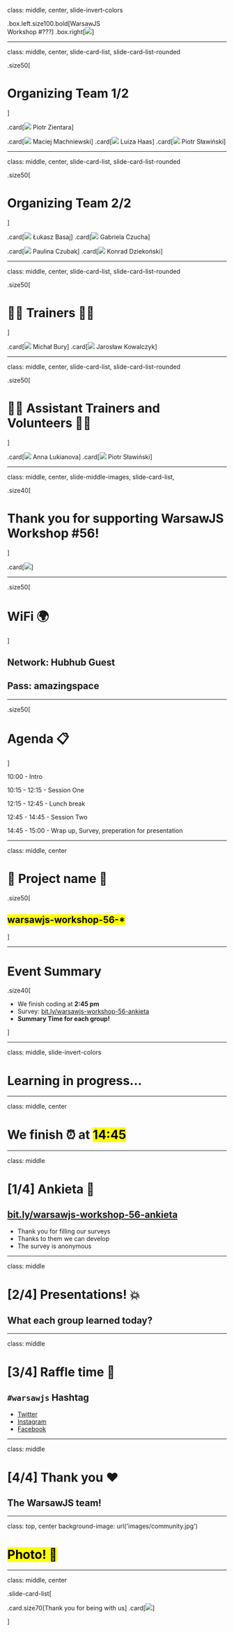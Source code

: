 class: middle, center, slide-invert-colors

.box.left.size100.bold[WarsawJS<br/>Workshop #<span class="ordometer js-workshop-number">???</span>]
.box.right[![](images/logo/logo-black-transparent-200x200.png)]

---

class: middle, center, slide-card-list, slide-card-list-rounded

.size50[

# Organizing Team 1/2

]

.card[![](https://s3.eu-central-1.amazonaws.com/www.warsawjs.com/static/images/people/piotr-zientara.jpg) Piotr Zientara]
<!-- .card[![](https://s3.eu-central-1.amazonaws.com/www.warsawjs.com/static/images/people/ania-dlawichowska.jpg) Anna Dławichowska] -->

.card[![](https://s3.eu-central-1.amazonaws.com/www.warsawjs.com/static/images/people/maciej-machniewski.jpg) Maciej Machniewski]
.card[![](https://s3.eu-central-1.amazonaws.com/www.warsawjs.com/static/images/people/luiza-buta.jpg) Luiza Haas]
.card[![](https://s3.eu-central-1.amazonaws.com/www.warsawjs.com/static/images/people/piotr-slawinski.jpg) Piotr Sławiński]
<!-- .card[![](https://s3.eu-central-1.amazonaws.com/www.warsawjs.com/static/images/people/miroslaw-stasiak.jpg) Mirosław Stasiak] -->

<!-- .card[![](https://s3.eu-central-1.amazonaws.com/www.warsawjs.com/static/images/people/tomasz-budrewicz.jpg) Tomasz Budrewicz] -->


---

class: middle, center, slide-card-list, slide-card-list-rounded

.size50[

# Organizing Team 2/2

]


.card[![](https://s3.eu-central-1.amazonaws.com/www.warsawjs.com/static/images/people/lukasz-basaj.jpeg) Łukasz Basaj]
.card[![](https://s3.eu-central-1.amazonaws.com/www.warsawjs.com/static/images/people/gabriela-czucha.jpg) Gabriela Czucha]


.card[![](https://s3.eu-central-1.amazonaws.com/www.warsawjs.com/static/images/people/paulina-czubak.jpg) Paulina Czubak]
.card[![](https://s3.eu-central-1.amazonaws.com/www.warsawjs.com/static/images/people/konrad-dziekonski.jpg) Konrad Dziekoński]

<!-- .card[![](https://s3.eu-central-1.amazonaws.com/www.warsawjs.com/static/images/people/tomasz-budrewicz.jpg) Tomasz Budrewicz] -->

---

class: middle, center, slide-card-list, slide-card-list-rounded

.size50[

# 👨‍🏫 Trainers 👨‍🏫

]

.card[![](https://s3.eu-central-1.amazonaws.com/www.warsawjs.com/static/images/people/michal-bury.jpg) Michał Bury]
.card[![](https://ca.slack-edge.com/T0C1PH53K-U027WHLC3NJ-2b929274aee9-512) Jarosław Kowalczyk]
<!-- .card[![](https://s3.eu-central-1.amazonaws.com/www.warsawjs.com/static/images/people/marcin-hagmajer.jpg) Marcin Hagmajer] -->
<!-- .card[![](https://s3.eu-central-1.amazonaws.com/www.warsawjs.com/static/images/people/andriy-mykulyak.jpg) Andriy Mykulyak] -->

<!-- .card[![](https://s3.eu-central-1.amazonaws.com/www.warsawjs.com/static/images/people/kuba-strebeyko.jpeg) Kuba Strebeyko] -->
<!-- .card[![](https://s3.eu-central-1.amazonaws.com/www.warsawjs.com/static/images/people/filip-floryan.jpg) Filip Floryan] -->
<!-- .card[![](https://s3.eu-central-1.amazonaws.com/www.warsawjs.com/static/images/people/jakub-skalecki.jpg) Jakub Skałecki] -->
<!-- .card[![](https://s3.eu-central-1.amazonaws.com/www.warsawjs.com/static/images/people/radek-wojtysiak.jpg) Radek Wojtysiak] -->
<!-- .card[![](https://s3.eu-central-1.amazonaws.com/www.warsawjs.com/static/images/people/patryk-omiotek.jpg) Patryk Omiotek] -->
<!-- .card[![](https://s3.eu-central-1.amazonaws.com/www.warsawjs.com/static/images/people/daniel-karski.jpg) Daniel Karski] -->
<!-- .card[![](https://s3.eu-central-1.amazonaws.com/www.warsawjs.com/static/images/people/wojciech-przechodzen.jpg) Wojciech Przechodzeń] -->

<!-- .card[![](https://s3.eu-central-1.amazonaws.com/www.warsawjs.com/static/images/people/robert-kawecki.jpg) Robert Kawecki] -->
<!-- .card[![](https://s3.eu-central-1.amazonaws.com/www.warsawjs.com/static/images/people/jakub-janczyk.jpg) Jakub Janczyk] -->

<!-- .card[![](https://s3.eu-central-1.amazonaws.com/www.warsawjs.com/static/images/people/michal-zalecki.jpg) Michał Załęcki] -->

<!-- .card[![](https://s3.eu-central-1.amazonaws.com/www.warsawjs.com/static/images/people/tomasz-cudzilo.jpg) Tomasz Cudziło]
.card[![](https://s3.eu-central-1.amazonaws.com/www.warsawjs.com/static/images/people/piotr-szlachciak.jpg) Piotr Szlachciak] -->

<!-- .card[![](https://s3.eu-central-1.amazonaws.com/www.warsawjs.com/static/images/people/michal-bury.jpg) Michał Bury] -->
<!-- .card[![](https://s3.eu-central-1.amazonaws.com/www.warsawjs.com/static/images/people/andriy-mykulyak.jpg) Andriy Mykulyak] -->
<!-- .card[![](https://s3.eu-central-1.amazonaws.com/www.warsawjs.com/static/images/people/ivan-rukhavets.png) Ivan Rukhavets] -->
<!-- .card[![](https://s3.eu-central-1.amazonaws.com/www.warsawjs.com/static/images/people/michal-zalecki.png) Michał Załęcki] -->
<!-- .card[![](https://s3.eu-central-1.amazonaws.com/www.warsawjs.com/static/images/people/sijawusz-pur-rahnama.jpg) Sijawusz Pur Rahnama] -->
<!-- .card[![](https://s3.eu-central-1.amazonaws.com/www.warsawjs.com/static/images/people/piotr-zientara.jpg) Piotr Zientara] -->
<!-- .card[![](https://s3.eu-central-1.amazonaws.com/www.warsawjs.com/static/images/people/robert-kawecki.jpg) Robert Kawecki] -->
<!-- .card[![](https://s3.eu-central-1.amazonaws.com/www.warsawjs.com/static/images/people/rafal-sosnowski.png) Rafał Sosnowski] -->
<!-- .card[![](https://s3.eu-central-1.amazonaws.com/www.warsawjs.com/static/images/people/tomasz-budrewicz.jpg) Tomasz Budrewicz] -->
<!-- .card[![](https://s3.eu-central-1.amazonaws.com/www.warsawjs.com/static/images/people/dmytro-maretskyi.JPG) Dmytro Maretskyi] -->
<!-- .card[![](https://s3.eu-central-1.amazonaws.com/www.warsawjs.com/static/images/people/chris-trzesniewski.jpeg) Chris Trześniewski] -->
<!-- .card[![](https://s3.eu-central-1.amazonaws.com/www.warsawjs.com/static/images/people/robert-gurgul.jpg) Robert Gurgul] -->
<!-- .card[![](https://s3.eu-central-1.amazonaws.com/www.warsawjs.com/static/images/people/rafal-pocztarski.jpg) Rafał Pocztarski] -->
<!-- .card[![](https://s3.eu-central-1.amazonaws.com/www.warsawjs.com/static/images/people/przemek-strucinski.jpg) Przemysław Struciński] -->
<!-- .card[![](https://s3.eu-central-1.amazonaws.com/www.warsawjs.com/static/images/people/lukasz-basaj.jpg) Łukasz Basaj] -->
<!-- .card[![](https://s3.eu-central-1.amazonaws.com/www.warsawjs.com/static/images/people/bartek-legiec.jpeg) Bartosz Legięć] -->
<!-- .card[![](https://s3.eu-central-1.amazonaws.com/www.warsawjs.com/static/images/people/jacek-mikrut.jpg) Jacek Mikrut] -->
<!-- .card[![](https://s3.eu-central-1.amazonaws.com/www.warsawjs.com/static/images/people/piotr-kowalski.jpg) Piotr Kowalski] -->
<!-- .card[![](https://s3.eu-central-1.amazonaws.com/www.warsawjs.com/static/images/people/piotr-szlachciak.jpg) Piotr Szlachciak] -->
<!-- .card[![](https://s3.eu-central-1.amazonaws.com/www.warsawjs.com/static/images/people/lukasz-borawski.jpg) Łukasz Borawski] -->
<!-- .card[![](https://s3.eu-central-1.amazonaws.com/www.warsawjs.com/static/images/people/michal-szklarski.jpg) Michał Szklarski] -->
<!-- .card[![](https://s3.eu-central-1.amazonaws.com/www.warsawjs.com/static/images/people/pawel-mysior.jpg) Paweł Mysior] -->
<!-- .card[![](https://s3.eu-central-1.amazonaws.com/www.warsawjs.com/static/images/people/tatiana-platonova.jpg) Tatiana Platonova] -->
<!-- .card[![](https://s3.eu-central-1.amazonaws.com/www.warsawjs.com/static/images/people/piotr-zientara.jpg) Piotr Zientara] -->
<!-- .card[![](https://s3.eu-central-1.amazonaws.com/www.warsawjs.com/static/images/people/daniel-siwek.jpg) Daniel Siwek] -->
<!-- .card[![](https://s3.eu-central-1.amazonaws.com/www.warsawjs.com/static/images/people/rafal-pocztarski.jpg) Rafał Pocztarski] -->
<!-- .card[![](https://s3.eu-central-1.amazonaws.com/www.warsawjs.com/static/images/people/lukasz-godziejewski.jpg) Łukasz Godziejewski] -->
<!-- .card[![](https://s3.eu-central-1.amazonaws.com/www.warsawjs.com/static/images/people/tomasz-budrewicz.jpg) Tomasz Budrewicz] -->
<!-- .card[![](https://s3.eu-central-1.amazonaws.com/www.warsawjs.com/static/images/people/piotr-koszulinski.jpg) Piotrek Koszuliński] -->
<!-- .card[![](https://s3.eu-central-1.amazonaws.com/www.warsawjs.com/static/images/people/nataliya-pasichnyk.jpeg) Nataliya Pasichnyk] -->
<!-- .card[![](https://s3.eu-central-1.amazonaws.com/www.warsawjs.com/static/images/people/anna-guz.jpg) Anna Guz] -->
<!-- .card[![](https://s3.eu-central-1.amazonaws.com/www.warsawjs.com/static/images/people/mateusz-chrzonstowski.jpg) Mateusz Chrzonstowski] -->
<!-- .card[![](https://s3.eu-central-1.amazonaws.com/www.warsawjs.com/static/images/people/marek-kirejczyk.jpg) Marek Kirejczyk] -->
<!-- .card[![](https://s3.eu-central-1.amazonaws.com/www.warsawjs.com/static/images/people/bartlomiej-rutkowski.jpg) Bartłomiej Rutkowski] -->
<!-- .card[![](https://s3.eu-central-1.amazonaws.com/www.warsawjs.com/static/images/people/justyna-broniszewska.jpg) Justyna Broniszewska] -->
<!-- .card[![](https://s3.eu-central-1.amazonaws.com/www.warsawjs.com/static/images/people/kamil-gajowy.jpg) Kamil Gajowy] -->
<!-- .card[![](https://s3.eu-central-1.amazonaws.com/www.warsawjs.com/static/images/people/wojtek-przechodzen.jpeg) Wojtek Przechodzeń] -->
<!-- .card[![](https://s3.eu-central-1.amazonaws.com/www.warsawjs.com/static/images/people/vivek-patel.jpg) Vivek Patel] -->

---

class: middle, center, slide-card-list, slide-card-list-rounded

.size50[

# 👩‍🏫 Assistant Trainers and Volunteers 👨‍🏫

]

.card[![](https://s3.eu-central-1.amazonaws.com/www.warsawjs.com/static/images/people/anna-lukianova.jpg) Anna Lukianova]
.card[![](https://s3.eu-central-1.amazonaws.com/www.warsawjs.com/static/images/people/piotr-slawinski.jpg) Piotr Sławiński]
<!-- .card[![](https://s3.eu-central-1.amazonaws.com/www.warsawjs.com/static/images/people/piotr-slawinski.jpg) Piotr Sławiński] -->
<!-- .card[![](https://s3.eu-central-1.amazonaws.com/www.warsawjs.com/static/images/people/kacper-wiszczuk.jpg) Kacper Wiszczuk] -->
<!-- .card[![](https://s3.eu-central-1.amazonaws.com/www.warsawjs.com/static/images/people/kuba-strebeyko.jpeg) Kuba Strebeyko] -->
<!-- .card[![](https://s3.eu-central-1.amazonaws.com/www.warsawjs.com/static/images/people/miroslaw-stasiak.jpg) Mirosław Stasiak] -->

<!-- .card[![](https://s3.eu-central-1.amazonaws.com/www.warsawjs.com/static/images/people/nataliya-pasichnyk.jpeg) Nataliya Pasichnyk] -->
<!-- .card[![](https://s3.eu-central-1.amazonaws.com/www.warsawjs.com/static/images/people/lukasz-basaj.jpg) Łukasz Basaj] -->

<!-- .card[![](https://s3.eu-central-1.amazonaws.com/www.warsawjs.com/static/images/people/natalia-kedziora.jpg) Natalia Kędziora] -->

<!-- .card[![](https://s3.eu-central-1.amazonaws.com/www.warsawjs.com/static/images/people/daniel-karski.jpeg) Daniel Karski] -->

<!-- .card[![](https://s3.eu-central-1.amazonaws.com/www.warsawjs.com/static/images/people/kamil-grabek.jpg) Kamil Grabek] -->
<!-- .card[![](https://s3.eu-central-1.amazonaws.com/www.warsawjs.com/static/images/people/piotr-szlachciak.jpg) Piotr Szlachciak] -->

<!-- .card[![](https://s3.eu-central-1.amazonaws.com/www.warsawjs.com/static/images/people/michal-bury.jpg) Michał Bury] -->
<!-- .card[![](https://s3.eu-central-1.amazonaws.com/www.warsawjs.com/static/images/people/piotr-kowalski.jpg) Piotr Kowalski] -->
<!-- .card[![](https://s3.eu-central-1.amazonaws.com/www.warsawjs.com/static/images/people/andriy-mykulyak.jpg) Andriy Mykulyak] -->
<!-- .card[![](https://s3.eu-central-1.amazonaws.com/www.warsawjs.com/static/images/people/krzysztof-lokaj.jpg) Krzysztof Łokaj] -->
<!-- .card[![](https://s3.eu-central-1.amazonaws.com/www.warsawjs.com/static/images/people/ivan-rukhavets.png) Ivan Rukhavets] -->
<!-- .card[![](https://s3.eu-central-1.amazonaws.com/www.warsawjs.com/static/images/people/michal-zalecki.png) Michał Załęcki] -->
<!-- .card[![](https://s3.eu-central-1.amazonaws.com/www.warsawjs.com/static/images/people/sijawusz-pur-rahnama.jpg) Sijawusz Pur Rahnama] -->
<!-- .card[![](https://s3.eu-central-1.amazonaws.com/www.warsawjs.com/static/images/people/piotr-zientara.jpg) Piotr Zientara] -->
<!-- .card[![](https://s3.eu-central-1.amazonaws.com/www.warsawjs.com/static/images/people/robert-kawecki.jpg) Robert Kawecki] -->
<!-- .card[![](https://s3.eu-central-1.amazonaws.com/www.warsawjs.com/static/images/people/rafal-sosnowski.png) Rafał Sosnowski] -->
<!-- .card[![](https://s3.eu-central-1.amazonaws.com/www.warsawjs.com/static/images/people/tomasz-budrewicz.jpg) Tomasz Budrewicz] -->
<!-- .card[![](https://s3.eu-central-1.amazonaws.com/www.warsawjs.com/static/images/people/dmytro-maretskyi.JPG) Dmytro Maretskyi] -->
<!-- .card[![](https://s3.eu-central-1.amazonaws.com/www.warsawjs.com/static/images/people/chris-trzesniewski.jpeg) Chris Trześniewski] -->
<!-- .card[![](https://s3.eu-central-1.amazonaws.com/www.warsawjs.com/static/images/people/robert-gurgul.jpg) Robert Gurgul] -->
<!-- .card[![](https://s3.eu-central-1.amazonaws.com/www.warsawjs.com/static/images/people/rafal-pocztarski.jpg) Rafał Pocztarski] -->
<!-- .card[![](https://s3.eu-central-1.amazonaws.com/www.warsawjs.com/static/images/people/przemek-strucinski.jpg) Przemysław Struciński] -->
<!-- .card[![](https://s3.eu-central-1.amazonaws.com/www.warsawjs.com/static/images/people/bartek-legiec.jpeg) Bartosz Legięć] -->
<!-- .card[![](https://s3.eu-central-1.amazonaws.com/www.warsawjs.com/static/images/people/jacek-mikrut.jpg) Jacek Mikrut] -->
<!-- .card[![](https://s3.eu-central-1.amazonaws.com/www.warsawjs.com/static/images/people/piotr-kowalski.jpg) Piotr Kowalski] -->
<!-- .card[![](https://s3.eu-central-1.amazonaws.com/www.warsawjs.com/static/images/people/piotr-szlachciak.jpg) Piotr Szlachciak] -->
<!-- .card[![](https://s3.eu-central-1.amazonaws.com/www.warsawjs.com/static/images/people/lukasz-borawski.jpg) Łukasz Borawski] -->
<!-- .card[![](https://s3.eu-central-1.amazonaws.com/www.warsawjs.com/static/images/people/jakub-skalecki.jpg) Jakub Skałecki] -->
<!-- .card[![](https://s3.eu-central-1.amazonaws.com/www.warsawjs.com/static/images/people/michal-szklarski.jpg) Michał Szklarski] -->
<!-- .card[![](https://s3.eu-central-1.amazonaws.com/www.warsawjs.com/static/images/people/pawel-mysior.jpg) Paweł Mysior] -->
<!-- .card[![](https://s3.eu-central-1.amazonaws.com/www.warsawjs.com/static/images/people/tatiana-platonova.jpg) Tatiana Platonova] -->
<!-- .card[![](https://s3.eu-central-1.amazonaws.com/www.warsawjs.com/static/images/people/piotr-zientara.jpg) Piotr Zientara] -->
<!-- .card[![](https://s3.eu-central-1.amazonaws.com/www.warsawjs.com/static/images/people/daniel-siwek.jpg) Daniel Siwek] -->
<!-- .card[![](https://s3.eu-central-1.amazonaws.com/www.warsawjs.com/static/images/people/rafal-pocztarski.jpg) Rafał Pocztarski] -->
<!-- .card[![](https://s3.eu-central-1.amazonaws.com/www.warsawjs.com/static/images/people/lukasz-godziejewski.jpg) Łukasz Godziejewski] -->
<!-- .card[![](https://s3.eu-central-1.amazonaws.com/www.warsawjs.com/static/images/people/tomasz-budrewicz.jpg) Tomasz Budrewicz] -->
<!-- .card[![](https://s3.eu-central-1.amazonaws.com/www.warsawjs.com/static/images/people/piotr-koszulinski.jpg) Piotrek Koszuliński] -->
<!-- .card[![](https://s3.eu-central-1.amazonaws.com/www.warsawjs.com/static/images/people/krzysztof-syrytczyk.jpg) Krzysztof Syrytczyk] -->
<!-- .card[![](https://s3.eu-central-1.amazonaws.com/www.warsawjs.com/static/images/people/anna-guz.jpg) Anna Guz] -->
<!-- .card[![](https://s3.eu-central-1.amazonaws.com/www.warsawjs.com/static/images/people/mateusz-chrzonstowski.jpg) Mateusz Chrzonstowski] -->
<!-- .card[![](https://s3.eu-central-1.amazonaws.com/www.warsawjs.com/static/images/people/marek-kirejczyk.jpg) Marek Kirejczyk] -->
<!-- .card[![](https://s3.eu-central-1.amazonaws.com/www.warsawjs.com/static/images/people/bartlomiej-rutkowski.jpg) Bartłomiej Rutkowski] -->
<!-- .card[![](https://s3.eu-central-1.amazonaws.com/www.warsawjs.com/static/images/people/justyna-broniszewska.jpg) Justyna Broniszewska] -->
<!-- .card[![](https://s3.eu-central-1.amazonaws.com/www.warsawjs.com/static/images/people/kamil-gajowy.jpg) Kamil Gajowy] -->
<!-- .card[![](https://s3.eu-central-1.amazonaws.com/www.warsawjs.com/static/images/people/wojtek-przechodzen.jpeg) Wojtek Przechodzeń] -->
<!-- .card[![](https://s3.eu-central-1.amazonaws.com/www.warsawjs.com/static/images/people/vivek-patel.jpg) Vivek Patel] -->

---

class: middle, center, slide-middle-images, slide-card-list,

.size40[

# Thank you for supporting WarsawJS Workshop #56!

]

.card[![](https://s3.eu-central-1.amazonaws.com/www.warsawjs.com/static/images/sponsors/logo-xfaang.png)]

<!-- .card[![](https://s3.eu-central-1.amazonaws.com/www.warsawjs.com/static/images/sponsors/logo-renderro.png)] -->
<!-- .card[![](https://s3.eu-central-1.amazonaws.com/www.warsawjs.com/static/images/sponsors/logo-packhelp.png)] -->
<!-- .card[![](https://s3.eu-central-1.amazonaws.com/www.warsawjs.com/static/images/sponsors/logo-fresha.png)] -->
<!-- .card[![](https://s3.eu-central-1.amazonaws.com/www.warsawjs.com/static/images/sponsors/logo-prisma.png)] -->

<!-- .card[![](images/logo/logo-transparent-200x200.png)] -->
<!-- .card[![](./images/sponsors/logo-softwarely.jpg)] -->
<!-- .card[![](./images/sponsors/logo-ethworks.png)] -->

<!-- .card[![](./images/partners/wallaby.svg) Wallaby.js] -->

<!-- ---

class: middle, center, slide-middle-images

.size50[

# Thank you!

]

![](./images/partners/hubhub.jpg) -->

<!-- --- -->

<!-- class: middle, center, slide-middle-images, slide-card-list,

.size50[

# Partners

] -->

<!-- .card[![](./images/partners/wallaby.svg) Wallaby.js] -->

<!-- ---

class: middle, center, slide-middle-images

.size50[

# Thank you!

]

![](./images/partners/hubhub.jpg) -->

<!-- ---

class: middle, center, slide-middle-images, slide-card-list,

.size50[

# Video Conferencing Platform

]

.card[![](./images/partners/jitsi-logo-blue.png) Jitsi Meet] -->

<!-- .card[![](./images/partners/jitsi-logo-blue.png)] -->
<!-- .card[![](./images/partners/wallaby.svg) Wallaby.js] -->

<!-- ---

class: middle, center, slide-middle-images

.size50[

# Thank you!

]

![](./images/partners/hubhub.jpg) -->


---

.size50[

# WiFi 🌍

]

## Network: Hubhub Guest



## Pass: amazingspace

<!-- --- -->

---

.size50[

# Agenda 📋

]

10:00 - Intro

10:15 - 12:15 - Session One

12:15 - 12:45 - Lunch break

12:45 - 14:45 - Session Two

14:45 - 15:00 - Wrap up, Survey, preperation for presentation

<!-- --- -->

<!-- .size50[

# Good practices for  📋

]

* 4 sessions

* One sesion - one hour

* 25 minutes for the coach

* 25 minuts for practice

* 10 minuts for summary and short break -->

<!-- --- -->

<!-- class: middle, center

# Slack

<svg width="200" height="200" viewBox="0 0 256 256" xmlns="http://www.w3.org/2000/svg" preserveAspectRatio="xMidYMid"><path d="M165.964 15.838c-3.89-11.975-16.752-18.528-28.725-14.636-11.975 3.89-18.528 16.752-14.636 28.725l58.947 181.365c4.048 11.187 16.132 17.473 27.732 14.135 12.1-3.483 19.475-16.334 15.614-28.217L165.964 15.838" fill="#DFA22F"/><path d="M74.626 45.516C70.734 33.542 57.873 26.989 45.9 30.879 33.924 34.77 27.37 47.631 31.263 59.606l58.948 181.366c4.047 11.186 16.132 17.473 27.732 14.132 12.099-3.481 19.474-16.332 15.613-28.217L74.626 45.516" fill="#3CB187"/><path d="M240.162 166.045c11.975-3.89 18.526-16.75 14.636-28.726-3.89-11.973-16.752-18.527-28.725-14.636L44.708 181.632c-11.187 4.046-17.473 16.13-14.135 27.73 3.483 12.099 16.334 19.475 28.217 15.614l181.372-58.93" fill="#CE1E5B"/><path d="M82.508 217.27l43.347-14.084-14.086-43.352-43.35 14.09 14.089 43.347" fill="#392538"/><path d="M173.847 187.591c16.388-5.323 31.62-10.273 43.348-14.084l-14.088-43.36-43.35 14.09 14.09 43.354" fill="#BB242A"/><path d="M210.484 74.706c11.974-3.89 18.527-16.751 14.637-28.727-3.89-11.973-16.752-18.526-28.727-14.636L15.028 90.293C3.842 94.337-2.445 106.422.896 118.022c3.481 12.098 16.332 19.474 28.217 15.613l181.371-58.93" fill="#72C5CD"/><path d="M52.822 125.933c11.805-3.836 27.025-8.782 43.354-14.086-5.323-16.39-10.273-31.622-14.084-43.352l-43.36 14.092 14.09 43.346" fill="#248C73"/><path d="M144.16 96.256l43.356-14.088a546179.21 546179.21 0 0 0-14.089-43.36L130.07 52.9l14.09 43.356" fill="#62803A"/></svg> -->

<!-- ## #workshop-46

**Dostęp możliwy, kiedy dostaniesz zaproszenie.** -->

<!-- ---

class: middle, center

.size70[

# Kto jest pierwszy raz na wydarzeniu?

] -->

<!-- ---

# Przerwy 🏖

.size50[

* Social media break: **11:30 — 11:45**
* Lunch: **13:00 — 13:45**
* Activity break: **15:30 — 15:45**

]

Możliwe są dodatkowe przerwy, o których decyduje trener. -->

---

class: middle, center

# 💎 Project name 💎

.size50[

## <mark>warsawjs-workshop-56-\*</mark>

]

---

# Event Summary

.size40[

- We finish coding at **2:45 pm**
- Survey: [bit.ly/warsawjs-workshop-56-ankieta](https://bit.ly/warsawjs-workshop-56-ankieta)
- **Summary Time for each group!**

]


---

class: middle, slide-invert-colors

# Learning in progress...

---

class: middle, center

# We finish &#x23F0; at <mark>14:45</mark>

---

class: middle

# [1/4] Ankieta 📑

## [bit.ly/warsawjs-workshop-56-ankieta](https://bit.ly/warsawjs-workshop-56-ankieta)

- Thank you for filling our surveys
- Thanks to them we can develop
- The survey is anonymous

---

class: middle

# [2/4] Presentations! &#x1F4A5;

## What each group learned today?

---

class: middle

# [3/4] Raffle time &#x1F381;

## `#warsawjs` Hashtag

- [Twitter](https://twitter.com/hashtag/warsawjs?f=tweets&vertical=default)
- [Instagram](https://www.instagram.com/explore/tags/warsawjs/)
- [Facebook](https://www.facebook.com/hashtag/warsawjs)

---

class: middle

# [4/4] Thank you ❤️

## The WarsawJS team!

---

class: top, center
background-image: url('images/community.jpg')

# <mark>Photo! 📸</mark>

<!-- ---

class: middle, center

# ⭐️ Next Workshop ⭐️

## Frontend for everyone

### WarsawJS Workshop #56

#### Sunday, July 18, 2021 -->

---

class: middle, center

.slide-card-list[

.card.size70[Thank&nbsp;you for&nbsp;being&nbsp;with&nbsp;us]
.card[![](images/logo/logo-transparent-200x200.png)]

]

